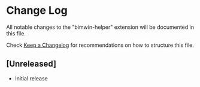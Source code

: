# Change Log

All notable changes to the "bimwin-helper" extension will be documented in this file.

Check [Keep a Changelog](http://keepachangelog.com/) for recommendations on how to structure this file.

## [Unreleased]

- Initial release